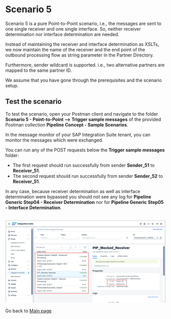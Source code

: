 # Scenario 5

Scenario 5 is a pure Point-to-Point scenario, i.e., the messages are sent to one single receiver and one single interface. So, neither receiver determination nor interface determination are needed.

Instead of maintaining the receiver and interface determination as XSLTs, we now maintain the name of the receiver and the end point of the outbound processing flow as string parameter in the Partner Directory.

Furthermore, sender wildcard is supported. i.e., two alternative partners are mapped to the same partner ID.

We assume that you have gone through the prerequisites and the scenario setup.

## Test the scenario
To test the scenario, open your Postman client and navigate to the folder **Scenario 5 - Point-to-Point --> Trigger sample messages** of the provided Postman collection **Pipeline Concept - Sample Scenarios**.

In the message monitor of your SAP Integration Suite tenant, you can monitor the messages which were exchanged.

You can run any of the POST requests below the **Trigger sample messages** folder:
- The first request should run successfully from sender **Sender_51** to **Receiver_51**.
- The second request should run successfully from sender **Sender_52** to **Receiver_51**.

In any case, because receiver determination as well as interface determination were bypassed you should not see any log for **Pipeline Generic Step04 - Receiver Determination** nor for **Pipeline Generic Step05 - Interface Determination**.

<br>![](/images/11_01_Scenario5_MPL.png)

Go back to [Main page](../../README.md)
